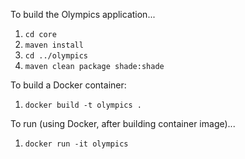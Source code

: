 To build the Olympics application...

1. `cd core`
2. `maven install`
3. `cd ../olympics`
4. `maven clean package shade:shade`

To build a Docker container:

1. `docker build -t olympics .`

To run (using Docker, after building container image)...

1. `docker run -it olympics`